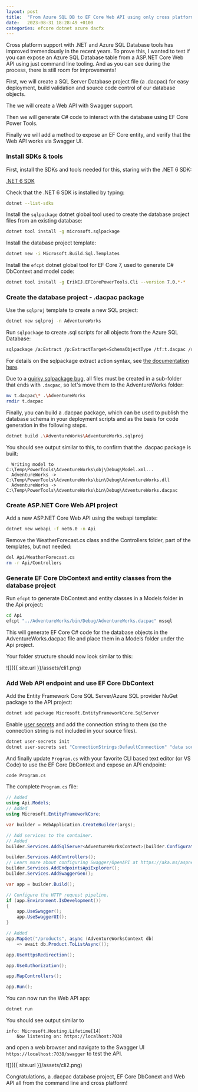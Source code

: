 ```yaml
---
layout: post
title:  "From Azure SQL DB to EF Core Web API using only cross platform CLI tools"
date:   2023-08-31 18:28:49 +0100
categories: efcore dotnet azure dacfx
---
```


Cross platform support with .NET and Azure SQL Database tools has improved tremendously in the recent years. To prove this, I wanted to test if you can expose an Azure SQL Database table from a ASP.NET Core Web API using just command line tooling. And as you can see during the process, there is still room for improvements!

First, we will create a SQL Server Database project file (a .dacpac) for easy deployment, build validation and source code control of our database objects. 

The we will create a Web API with Swagger support.

Then we will generate C# code to interact with the database using EF Core Power Tools. 

Finally we will add a method to expose an EF Core entity, and verify that the Web API works via Swagger UI.

### Install SDKs & tools

First, install the SDKs and tools needed for this, staring with the .NET 6 SDK:

[.NET 6 SDK](https://dotnet.microsoft.com/en-us/download/dotnet/6.0)

Check that the .NET 6 SDK is installed by typing:

```bash
dotnet --list-sdks
```

Install the `sqlpackage` dotnet global tool used to create the database project files from an existing database:

```bash
dotnet tool install -g microsoft.sqlpackage
```

Install the database project template:

```bash
dotnet new -i Microsoft.Build.Sql.Templates
```

Install the `efcpt` dotnet global tool for EF Core 7, used to generate C# DbContext and model code:

```bash
dotnet tool install -g ErikEJ.EFCorePowerTools.Cli --version 7.0.*-*
```

### Create the database project - .dacpac package

Use the `sqlproj` template to create a new SQL project:

```bash
dotnet new sqlproj -n AdventureWorks
```

Run `sqlpackage` to create .sql scripts for all objects from the Azure SQL Database:

```bash
sqlpackage /a:Extract /p:ExtractTarget=SchemaObjectType /tf:t.dacpac /scs:"data source=myserver.database.windows.net;initial catalog=AdWorks;user id=sqlfamily;password=sqlf@m1ly;encrypt=True;Connect Timeout=60" 
```

For details on the sqlpackage extract action syntax, see [the documentation here](https://learn.microsoft.com/sql/tools/sqlpackage/sqlpackage-extract?WT.mc_id=DT-MVP-4025156).

Due to a [quirky sqlpackage bug](https://github.com/microsoft/DacFx/issues/128), all files must be created in a sub-folder that ends with `.dacpac`, so let's move them to the AdventureWorks folder:

```bash
mv t.dacpac\* .\AdventureWorks
rmdir t.dacpac
```

Finally, you can build a .dacpac package, which can be used to publish the database schema in your deployment scripts and as the basis for code generation in the following steps.

```bash
dotnet build .\AdventureWorks\AdventureWorks.sqlproj
```

You should see output similar to this, to confirm that the .dacpac package is built:

```text
  Writing model to C:\Temp\PowerTools\AdventureWorks\obj\Debug\Model.xml...
  AdventureWorks -> C:\Temp\PowerTools\AdventureWorks\bin\Debug\AdventureWorks.dll
  AdventureWorks -> C:\Temp\PowerTools\AdventureWorks\bin\Debug\AdventureWorks.dacpac
```

### Create ASP.NET Core Web API project

Add a new ASP.NET Core Web API using the webapi template:

```bash
dotnet new webapi -f net6.0 -n Api
```

Remove the WeatherForecast.cs class and the Controllers folder, part of the templates, but not needed:

```bash
del Api/WeatherForecast.cs
rm -r Api/Controllers
```

### Generate EF Core DbContext and entity classes from the database project

Run `efcpt` to generate DbContext and entity classes in a Models folder in the Api project:

```bash
cd Api
efcpt "../AdventureWorks/bin/Debug/AdventureWorks.dacpac" mssql
```

This will generate EF Core C# code for the database objects in the AdventureWorks.dacpac file and place them in a Models folder under the Api project.

Your folder structure should now look similar to this:

![]({{ site.url }}/assets/cli1.png)

### Add Web API endpoint and use EF Core DbContext

Add the Entity Framework Core SQL Server/Azure SQL provider NuGet package to the API project:

```bash
dotnet add package Microsoft.EntityFrameworkCore.SqlServer
```

Enable [user secrets](https://learn.microsoft.com/en-us/aspnet/core/security/app-secrets?WT.mc_id=DT-MVP-4025156) and add the connection string to them (so the connection string is not included in your source files).

```bash
dotnet user-secrets init
dotnet user-secrets set "ConnectionStrings:DefaultConnection" "data source=myserver.database.windows.net;initial catalog=AdWorks;user id=sqlfamily;password=sqlf@m1ly;encrypt=True;Connect Timeout=60"
```

And finally update `Program.cs` with your favorite CLI based text editor (or VS Code) to use the EF Core DbContext and expose an API endpoint:

```bash
code Program.cs
```

The complete `Program.cs` file:

```csharp
// Added
using Api.Models;
// Added
using Microsoft.EntityFrameworkCore;

var builder = WebApplication.CreateBuilder(args);

// Add services to the container.
// Added
builder.Services.AddSqlServer<AdventureWorksContext>(builder.Configuration.GetConnectionString("DefaultConnection"));

builder.Services.AddControllers();
// Learn more about configuring Swagger/OpenAPI at https://aka.ms/aspnetcore/swashbuckle
builder.Services.AddEndpointsApiExplorer();
builder.Services.AddSwaggerGen();

var app = builder.Build();

// Configure the HTTP request pipeline.
if (app.Environment.IsDevelopment())
{
    app.UseSwagger();
    app.UseSwaggerUI();
}

// Added
app.MapGet("/products", async (AdventureWorksContext db) 
    => await db.Product.ToListAsync());

app.UseHttpsRedirection();

app.UseAuthorization();

app.MapControllers();

app.Run();

```

You can now run the Web API app:

```bash
dotnet run
```
You should see output similar to 

```dos
info: Microsoft.Hosting.Lifetime[14]
    Now listening on: https://localhost:7038
```

and open a web browser and navigate to the Swagger UI `https://localhost:7038/swagger` to test the API.

![]({{ site.url }}/assets/cli2.png)

Congratulations, a .dacpac database project, EF Core DbConext and Web API all from the command line and cross platform!
